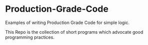 # Production-Grade-Code

Examples of writing Production Grade Code for simple logic.

This Repo is the collection of short programs which advocate good programming practices.
